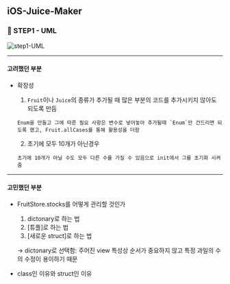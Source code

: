 ## iOS-Juice-Maker

### 🌸 STEP1 - UML

![step1-UML](https://user-images.githubusercontent.com/39825738/154270669-c61f5ef9-c4b5-4c49-942a-a4658f7c5585.png)

---
#### 고려했던 부분

* 확장성
	1. `Fruit`이나 `Juice`의 종류가 추가될 때 많은 부분의 코드를 추가시키지 않아도 되도록 만듬

	  Enum을 만들고 그에 따른 필요 사항은 변수로 넣어놓아 추가될때 `Enum`만 건드리면 되도록 했고, Fruit.allCases를 통해 활용성을 더함
    
	2. 초기에 모두 10개가 아닌경우


	  초기에 10개가 아닐 수도 모두 다른 수를 가질 수 있음으로 init에서 그를 초기화 시켜줌
    
  
---
#### 고민했던 부분
* FruitStore.stocks를 어떻게 관리할 것인가
	1. dictonary로 하는 법
	2. [튜플]로 하는 법
	3. [새로운 struct]로 하는 법

  -> dictonary로 선택함: 주어진 view 특성상 순서가 중요하지 않고 특정 과일의 수의 수정이 용이하기 때문
  
* class인 이유와 struct인 이유

